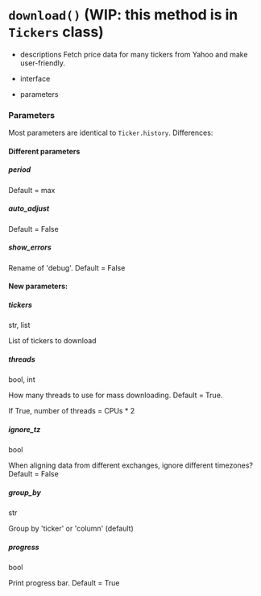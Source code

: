# `download()` (WIP: this method is in `Tickers` class)
- descriptions
Fetch price data for many tickers from Yahoo and make user-friendly.
- interface

- parameters
### Parameters

Most parameters are identical to `Ticker.history`. Differences:

#### Different parameters

##### period
Default = max

##### auto_adjust
Default = False

##### show_errors
Rename of 'debug'. Default = False

#### New parameters:

##### tickers
str, list

List of tickers to download

##### threads
bool, int

How many threads to use for mass downloading. Default = True.

If True, number of threads = CPUs * 2

##### ignore_tz
bool

When aligning data from different exchanges, ignore different timezones? Default = False

##### group_by
str

Group by 'ticker' or 'column' (default)

##### progress
bool

Print progress bar. Default = True